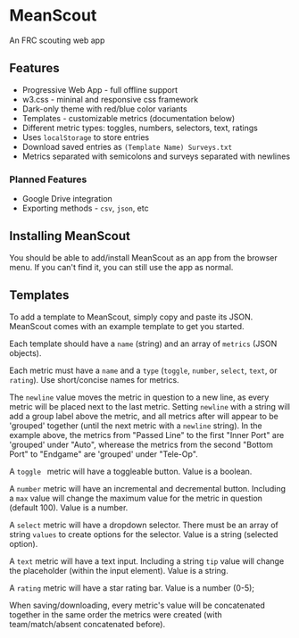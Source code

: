 # MeanScout
An FRC scouting web app

## Features
- Progressive Web App - full offline support
- w3.css - mininal and responsive css framework
- Dark-only theme with red/blue color variants
- Templates - customizable metrics (documentation below)
- Different metric types: toggles, numbers, selectors, text, ratings
- Uses `localStorage` to store entries
- Download saved entries as `(Template Name) Surveys.txt`
- Metrics separated with semicolons and surveys separated with newlines

### Planned Features
- Google Drive integration
- Exporting methods - `csv`, `json`, etc

## Installing MeanScout
You should be able to add/install MeanScout as an app from the browser menu.
If you can't find it, you can still use the app as normal.

## Templates
To add a template to MeanScout, simply copy and paste its JSON. MeanScout comes with an example template to get you started.

Each template should have a `name` (string) and an array of `metrics` (JSON objects).

Each metric must have a `name` and a `type` (`toggle`, `number`, `select`, `text`, or `rating`). Use short/concise names for metrics.

The `newline` value moves the metric in question to a new line, as every metric will be placed next to the last metric. Setting `newline` with a string will add a group label above the metric, and all metrics after will appear to be 'grouped' together (until the next metric with a `newline` string). In the example above, the metrics from "Passed Line" to the first "Inner Port" are 'grouped' under "Auto", wherease the metrics from the second "Bottom Port" to "Endgame" are 'grouped' under "Tele-Op".

A `toggle ` metric will have a toggleable button. Value is a boolean.

A `number` metric will have an incremental and decremental button. Including a `max` value will change the maximum value for the metric in question (default 100). Value is a number.

A `select` metric will have a dropdown selector. There must be an array of string `values` to create options for the selector. Value is a string (selected option).

A `text` metric will have a text input. Including a string `tip` value will change the placeholder (within the input element). Value is a string.

A `rating` metric will have a star rating bar. Value is a number (0-5);

When saving/downloading, every metric's value will be concatenated together in the same order the metrics were created (with team/match/absent concatenated before).